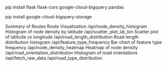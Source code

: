 pip install flask flask-cors google-cloud-bigquery pandas

pip install google-cloud-bigquery-storage


Summary of Routes
Route	                        Visualization
/api/node_density_histogram	   Histogram of node density by latitude
/api/scatter_plot_lat_lon	   Scatter plot of latitude vs longitude
/api/road_length_distribution	Road length distribution histogram
/api/feature_type_frequency	    Bar chart of feature type frequency
/api/node_density_heatmap	      Heatmap of node density
/api/road_orientation_distribution	Histogram of road orientations
/api/fetch_raw_data
/api/road_type_distribution